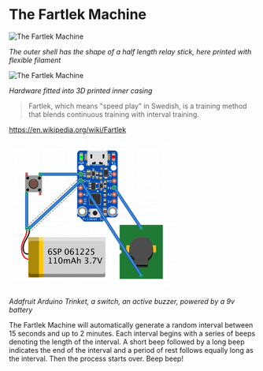 # The Fartlek Machine

<img src="img/fartlek-outer.jpg" alt="The Fartlek Machine" height="300">

*The outer shell has the shape of a half length relay stick, here printed with flexible filament*

<img src="img/fartlek-inner.jpg" alt="The Fartlek Machine" height="300">

*Hardware fitted into 3D printed inner casing*

> Fartlek, which means "speed play" in Swedish, is a training method that blends continuous training with interval training.

https://en.wikipedia.org/wiki/Fartlek

<img src="img/fartlek-schematics.png" alt="The Fartlek Machine" height="300">

*Adafruit Arduino Trinket, a switch, an active buzzer, powered by a 9v battery*

The Fartlek Machine will automatically generate a random interval between 15 seconds and up to 2 minutes. Each interval begins with a series of beeps denoting the length of the interval. A short beep followed by a long beep indicates the end of the interval and a period of rest follows equally long as the interval. Then the process starts over. Beep beep!
